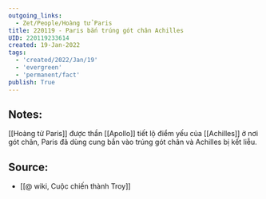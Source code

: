 ```yaml
---
outgoing_links:
  - Zet/People/Hoàng tử Paris
title: 220119 - Paris bắn trúng gót chân Achilles
UID: 220119233614
created: 19-Jan-2022
tags:
  - 'created/2022/Jan/19'
  - 'evergreen'
  - 'permanent/fact'
publish: True
---
```

## Notes:
[[Hoàng tử Paris]] được thần [[Apollo]] tiết lộ điểm yếu của [[Achilles]] ở nơi gót chân, Paris đã dùng cung bắn vào trúng gót chân và Achilles bị kết liễu.

## Source:
- [[@ wiki, Cuộc chiến thành Troy]]

